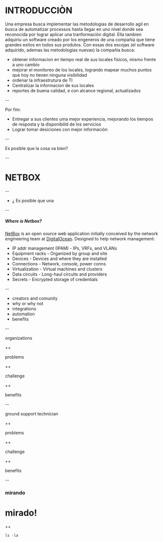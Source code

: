 
# INTRODUCCIÒN
Una empresa busca implementar las metodologias de desarrollo agil en busca de automatizar processos hasta llegar en uno nivel donde sea reconocida por lograr aplicar una tranformaciòn digital.
Ella tambien adquiriu un software creado por los engeneros de una compañia que tiene grandes exitos en todos sus produtos.
Con essas dos escojas (el software adquirido, ademas las metodologias nuevas) la compañia busca:
* obtener informacion en tiempo real de sus locales fisicos, mismo frente a uno cambio
* mejorar el monitoreo de los locales, logrando mapear muchos puntos que hoy no tienen ninguna visibilidad
* ordenar la infraestrutura de TI
* Centralizar la informacion de sus locales
* reportes de buena calidad, e con alcance regional, actualizados

--

Por fim:
* Entregar a sus clientes uma mejor experiencia, mejorando los tiempos de resposta y la disponibilid de los servicios
* Lograr tomar desiciones con mejor informaciòn

--

Es posible que la cosa va bien?

--

# NETBOX

--


- ¿
Es posible que una 

--

##### Where is Netbox?

[NetBox](https://netbox.readthedocs.io/en/latest/) is an open source web application initially conceived by the network engineering team at [DigitalOcean](https://www.digitalocean.com/). Designed to help network management:

* IP addr management (IPAM) - IPs, VRFs, and VLANs
* Equipment racks - Organized by group and site
* Devices - Devices and where they are installed
* Connections - Network, console, power conns
* Virtualization - Virtual machines and clusters
* Data circuits - Long-haul circuits and providers
* Secrets - Encrypted storage of credentials

--

* creators and comunity
* why or why not
* integrations
* automation
* benefits

--

organizations

++

problems

++

challenge

++

benefits

--

ground support technician

++

problems

++

challenge

++

benefits

--

### mirando

# mirado!

++

```
ls -la
```
